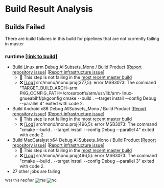 # Build Result Analysis

## Builds Failed
There are build failures in this build for pipelines that are not currently failing in master

### runtime [[link to build]](https://dev.azure.com/dnceng/public/_build/results?buildId=983865&view=results)
* Build Linux arm Debug AllSubsets_Mono / Build Product [[Report repository issue](https://helix.dot.net/r/i/1?&r=dotnet%2Fruntime)] [[Report infrastructure issue](https://helix.dot.net/r/i/2?&r=dotnet%2Fruntime)]
  * :small_blue_diamond: This step is not failing in the [most recent master build](http://bing.com)
  * ❌ [[Log]](https://dev.azure.com/dnceng/public/_build/results?buildId=983865&view=logs&j=a39b4a58-e33b-54f5-bd2c-8b6ea43701a1&t=673eb198-64b2-54fc-cc71-ec41376307e1&l=1625) src/mono/mono.proj(377,5): error MSB3073: The command "TARGET_BUILD_ARCH=arm PKG_CONFIG_PATH=/crossrootfs/arm/usr/lib/arm-linux-gnueabihf/pkgconfig cmake --build . --target install --config Debug --parallel 4" exited with code 2.
* Build Android x86 Debug AllSubsets_Mono / Build Product [[Report repository issue](https://helix.dot.net/r/i/1?&r=dotnet%2Fruntime)] [[Report infrastructure issue](https://helix.dot.net/r/i/2?&r=dotnet%2Fruntime)]
  * :small_blue_diamond: This step is not failing in the [most recent master build](http://bing.com)
  * ❌  [[Log]](https://dev.azure.com/dnceng/public/_build/results?buildId=983865&view=logs&j=758ff361-657e-52c7-2383-2c9b9ea87442&t=5bdb2093-eed3-5c87-c252-b435d4bddc4c&l=3038) src/mono/mono.proj(496,5): error MSB3073: The command "cmake --build . --target install --config Debug --parallel 4" exited with code 2.
* Build MacCatalyst x64 Debug AllSubsets_Mono / Build Product [[Report repository issue](https://helix.dot.net/r/i/1?&r=dotnet%2Fruntime)] [[Report infrastructure issue](https://helix.dot.net/r/i/2?&r=dotnet%2Fruntime)]
  * :small_blue_diamond: This step is not failing in the [most recent master build](http://bing.com)
  * ❌  [[Log]](https://dev.azure.com/dnceng/public/_build/results?buildId=983865&view=logs&j=758ff361-657e-52c7-2383-2c9b9ea87442&t=5bdb2093-eed3-5c87-c252-b435d4bddc4c&l=3038) src/mono/mono.proj(496,5): error MSB3073: The command "cmake --build . --target install --config Debug --parallel 3" exited with code 2. 
* 27 other jobs are failing


<!-- Begin Generated Content: Doc Feedback -->
<sub>Was this helpful? [![Yes](https://helix.dot.net/f/ip/5?p=Documentation%5CDevWorkflow%5CDesign%5CGitHub-Check-Mockup%5CUnique-Build-Failure.md)](https://helix.dot.net/f/p/5?p=Documentation%5CDevWorkflow%5CDesign%5CGitHub-Check-Mockup%5CUnique-Build-Failure.md) [![No](https://helix.dot.net/f/in)](https://helix.dot.net/f/n/5?p=Documentation%5CDevWorkflow%5CDesign%5CGitHub-Check-Mockup%5CUnique-Build-Failure.md)</sub>
<!-- End Generated Content-->
